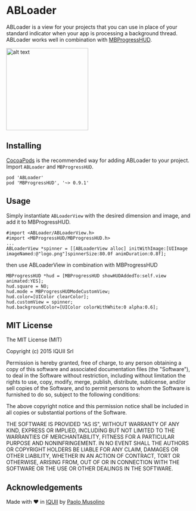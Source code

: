 ABLoader
============

ABLoader is a view for your projects that you can use in place of your standard indicator when your app is processing a background thread. ABLoader works well in combination with [MBProgressHUD](https://github.com/jdg/MBProgressHUD).

<img src="https://media.giphy.com/media/3o85xzyIPr7IufDL3i/giphy.gif" alt="alt text" width="220">


Installing
----------

[CocoaPods](http://cocoapods.org/) is the recommended way for adding ABLoader to your project. Import `ABLoader` and `MBProgressHUD`.

    pod 'ABLoader'
    pod 'MBProgressHUD', '~> 0.9.1'
	

Usage
-----

Simply instantiate `ABLoaderView` with the desired dimension and image, and add it to MBProgressHUD.

    #import <ABLoader/ABLoaderView.h>
    #import <MBProgressHUD/MBProgressHUD.h>
    ...
    ABLoaderView *spinner = [[ABLoaderView alloc] initWithImage:[UIImage imageNamed:@"logo.png"]spinnerSize:80.0f animDuration:0.8f];

then use ABLoaderView in combination with MBProgressHUD

	MBProgressHUD *hud = [MBProgressHUD showHUDAddedTo:self.view animated:YES];
	hud.square = NO;
	hud.mode = MBProgressHUDModeCustomView;
	hud.color=[UIColor clearColor];
	hud.customView = spinner;
	hud.backgroundColor=[UIColor colorWithWhite:0 alpha:0.6];


MIT License
----------------
The MIT License (MIT)

Copyright (c) 2015 IQUII Srl

Permission is hereby granted, free of charge, to any person obtaining a copy
of this software and associated documentation files (the "Software"), to deal
in the Software without restriction, including without limitation the rights
to use, copy, modify, merge, publish, distribute, sublicense, and/or sell
copies of the Software, and to permit persons to whom the Software is
furnished to do so, subject to the following conditions:

The above copyright notice and this permission notice shall be included in
all copies or substantial portions of the Software.

THE SOFTWARE IS PROVIDED "AS IS", WITHOUT WARRANTY OF ANY KIND, EXPRESS OR
IMPLIED, INCLUDING BUT NOT LIMITED TO THE WARRANTIES OF MERCHANTABILITY,
FITNESS FOR A PARTICULAR PURPOSE AND NONINFRINGEMENT. IN NO EVENT SHALL THE
AUTHORS OR COPYRIGHT HOLDERS BE LIABLE FOR ANY CLAIM, DAMAGES OR OTHER
LIABILITY, WHETHER IN AN ACTION OF CONTRACT, TORT OR OTHERWISE, ARISING FROM,
OUT OF OR IN CONNECTION WITH THE SOFTWARE OR THE USE OR OTHER DEALINGS IN
THE SOFTWARE.





Acknowledgements
----------------

Made with ❤️ in [IQUII](http://www.iquii.com) by [Paolo Musolino](https://github.com/Codeido)